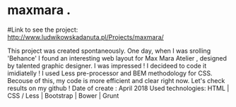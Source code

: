 # maxmara . 
#Link to see the project:  http://www.ludwikowskadanuta.pl/Projects/maxmara/

This project was created spontaneously. One day, when I was srolling 'Behance' I found an interesting web layout for Max Mara Atelier , designed by talented graphic designer. I was impressed ! I decideed to code it imidiatelly ! I used Less pre-processor and BEM methodology for CSS. Becouse of this, my code is more efficient and clear right now. Let's check results on my github !   Date of create : April 2018  Used technologies: HTML | CSS / Less | Bootstrap | Bower | Grunt


